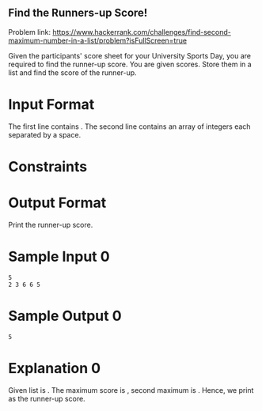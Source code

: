 ## Find the Runners-up Score!
Problem link: https://www.hackerrank.com/challenges/find-second-maximum-number-in-a-list/problem?isFullScreen=true

Given the participants' score sheet for your University Sports Day, you are required to find the runner-up score. You are given  scores. Store them in a list and find the score of the runner-up.

# Input Format

The first line contains . The second line contains an array   of  integers each separated by a space.

# Constraints

# Output Format

Print the runner-up score.

# Sample Input 0
```
5
2 3 6 6 5
```
# Sample Output 0
```
5
```
# Explanation 0

Given list is . The maximum score is , second maximum is . Hence, we print  as the runner-up score.
